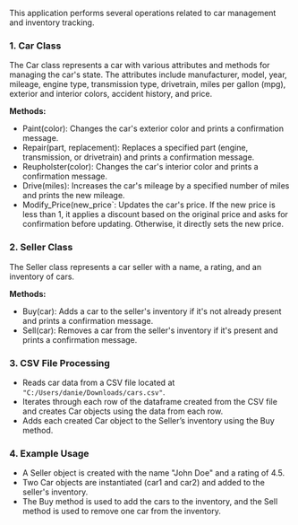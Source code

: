 This application performs several operations related to car management and inventory tracking.

### 1. Car Class
The Car class represents a car with various attributes and methods for managing the car's state. The attributes include manufacturer, model, year, mileage, engine type, transmission type, drivetrain, miles per gallon (mpg), exterior and interior colors, accident history, and price.

**Methods:**
- Paint(color): Changes the car's exterior color and prints a confirmation message.
- Repair(part, replacement): Replaces a specified part (engine, transmission, or drivetrain) and prints a confirmation message.
- Reupholster(color): Changes the car's interior color and prints a confirmation message.
- Drive(miles): Increases the car's mileage by a specified number of miles and prints the new mileage.
- Modify_Price(new_price`: Updates the car's price. If the new price is less than 1, it applies a discount based on the original price and asks for confirmation before updating. Otherwise, it directly sets the new price.

### 2. Seller Class
The Seller class represents a car seller with a name, a rating, and an inventory of cars.

**Methods:**
- Buy(car): Adds a car to the seller's inventory if it's not already present and prints a confirmation message.
- Sell(car): Removes a car from the seller's inventory if it's present and prints a confirmation message.

### 3. CSV File Processing
- Reads car data from a CSV file located at `"C:/Users/danie/Downloads/cars.csv"`.
- Iterates through each row of the dataframe created from the CSV file and creates Car objects using the data from each row.
- Adds each created Car object to the Seller’s inventory using the Buy method.

### 4. Example Usage
- A Seller object is created with the name "John Doe" and a rating of 4.5.
- Two Car objects are instantiated (car1 and car2) and added to the seller's inventory.
- The Buy method is used to add the cars to the inventory, and the Sell method is used to remove one car from the inventory.
